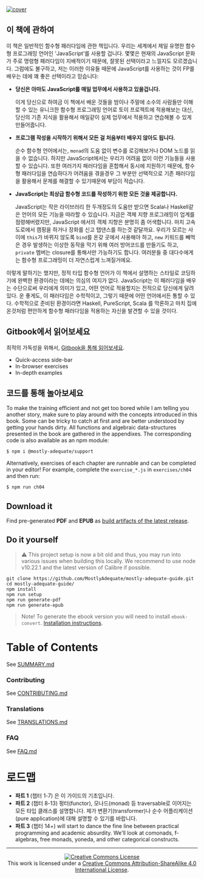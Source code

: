 [![cover](images/cover.png)](temp__.md)

## 이 책에 관하여

이 책은 일반적인 함수형 패러다임에 관한 책입니다. 우리는 세계에서 제일 유명한 함수형 프로그래밍 언어인 'JavaScript'를 사용할 겁니다. 몇몇은 현재의 JavaScript 문화가 주로 명령형 패러다임이 지배적이기 때문에, 잘못된 선택이라고 느낄지도 모르겠습니다. 그럼에도 불구하고, 저는 이러한 이유들 때문에 JavaScript를 사용하는 것이 FP를 배우는 데에 꽤 좋은 선택이라고 믿습니다:

 * **당신은 아마도 JavaScript를 매일 업무에서 사용하고 있을겁니다.**

    이게 당신으로 하여금 이 책에서 배운 것들을 밤이나 주말에 소수의 사람들만 이해할 수 있는 유니크한 함수형 프로그래밍 언어로 토이 프로젝트에 적용해보는 대신, 당신의 기존 지식을 활용해서 매일같이 실제 업무에서 적용하고 연습해볼 수 있게 만들어줍니다. 


 * **프로그램 작성을 시작하기 위해서 모든 걸 처음부터 배우지 않아도 됩니다.**

    순수 함수형 언어에서는, `monad`의 도움 없이 변수를 로깅해보거나 DOM 노드를 읽을 수 없습니다. 하지만 JavaScript에서는 우리가 어려움 없이 이런 기능들을 사용할 수 있습니다. 또한 여러가지 패러다임을 혼합해서 동시에 지원하기 때문에, 함수형 패러다임을 연습하다가 어려움을 겪을경우 그 부분만 선택적으로 기존 패러다임을 활용해서 문제를 해결할 수 있기때문에 부담이 적습니다.


 * **JavaScript는 최상급 함수형 코드를 작성하기 위한 모든 것을 제공합니다.**

    JavaScript는 작은 라이브러리 한 두개정도의 도움만 받으면 Scala나 Haskell같은 언어의 모든 기능을 따라할 수 있습니다. 지금은 객체 지향 프로그래밍이 업계를 점령해버렸지만, JavaScript 에서의 객체 지향은 분명히 좀 어색합니다. 마치 고속도로에서 캠핑을 하거나 장화를 신고 탭댄스를 하는것 같달까요. 우리가 모르는 사이에 `this`가 바뀌지 않도록 `bind`를 온갖 곳에서 사용해야 하고, `new` 키워드를 빼먹은 경우 발생하는 이상한 동작을 막기 위해 여러 방어코드를 만들기도 하고, `private` 멤버는 closure를 통해서만 가능하기도 합니다. 여러분들 중 대다수에게는 함수형 프로그래밍이 더 자연스럽게 느껴질거에요. 

이렇게 말하기는 했지만, 정적 타입 함수형 언어가 이 책에서 설명하는 스타일로 코딩하기에 완벽한 환경이라는 데에는 의심의 여지가 없다. JavaScript는 이 패러다임을 배우는 수단으로써 우리에게 의미가 있고, 어떤 언어로 적용할지는 전적으로 당신에게 달려있다. 운 좋게도, 이 패러다임은 수학적이고, 그렇기 때문에 어떤 언어에서든 통할 수 있다. 수학적으로 준비된 환경이라면 Haskell, PureScript, Scala 를 막론하고 마치 집에 온것처럼 편안하게 함수형 패러다임을 적용하는 자신을 발견할 수 있을 것이다.    



## Gitbook에서 읽어보세요

최적의 가독성을 위해서, [Gitbook을 통해 읽어보세요](https://soomgo-public.gitbook.io/mostly-adequate-guide-ko/).

- Quick-access side-bar
- In-browser exercises
- In-depth examples


## 코드를 통해 놀아보세요

To make the training efficient and not get too bored while I am telling you another story, make sure to play around with the concepts introduced in this book. Some can be tricky to catch at first and are better understood by getting your hands dirty.
All functions and algebraic data-structures presented in the book are gathered in the appendixes. The corresponding code is also available as an npm module:

```bash
$ npm i @mostly-adequate/support
```

Alternatively, exercises of each chapter are runnable and can be completed in your editor! For example, complete the `exercise_*.js` in `exercises/ch04` and then run:

```bash
$ npm run ch04
```

## Download it

Find pre-generated **PDF** and **EPUB** as [build artifacts of the latest release](https://github.com/MostlyAdequate/mostly-adequate-guide/releases/latest).

## Do it yourself

> ⚠️ This project setup is now a bit old and thus, you may run into various issues when building this locally. We recommend to use node v10.22.1 and the latest version of Calibre if possible. 

```
git clone https://github.com/MostlyAdequate/mostly-adequate-guide.git
cd mostly-adequate-guide/
npm install
npm run setup
npm run generate-pdf
npm run generate-epub
```

> Note! To generate the ebook version you will need to install `ebook-convert`. [Installation instructions](https://gitbookio.gitbooks.io/documentation/content/build/ebookconvert.html).

# Table of Contents

See [SUMMARY.md](temp__.md)

### Contributing

See [CONTRIBUTING.md](CONTRIBUTING.md)

### Translations

See [TRANSLATIONS.md](TRANSLATIONS.md)

### FAQ

See [FAQ.md](FAQ.md)



# 로드맵

* **파트 1** (챕터 1-7) 은 이 가이드의 기초입니다.
* **파트 2** (챕터 8-13) 펑터(functor), 모나드(monad) 등 traversable로 이어지는 모든 타입 클래스를 설명합니다. 제가 변환기(transformer)나 순수 어플리케이션(pure application)에 대해 설명할 수 있기를 바랍니다. 
* **파트 3** (챕터 14+) will start to dance the fine line between practical programming and academic absurdity. We'll look at comonads, f-algebras, free monads, yoneda, and other categorical constructs.


---


<p align="center">
  <a rel="license" href="http://creativecommons.org/licenses/by-sa/4.0/">
    <img alt="Creative Commons License" style="border-width:0" src="https://i.creativecommons.org/l/by-sa/4.0/88x31.png" />
  </a>
  <br />
  This work is licensed under a <a rel="license" href="http://creativecommons.org/licenses/by-sa/4.0/">Creative Commons Attribution-ShareAlike 4.0 International License</a>.
</p>
